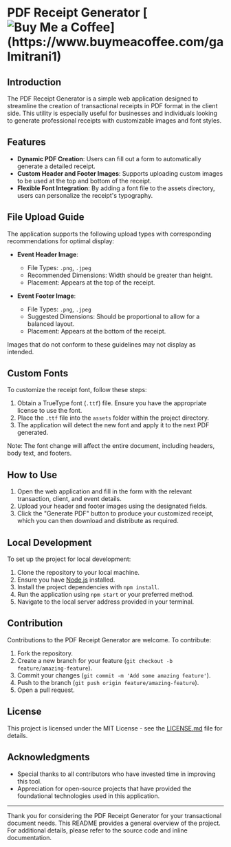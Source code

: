 # PDF Receipt Generator [![Buy Me a Coffee]([https://img.shields.io/badge/Buy%20Me%20A%20Coffee-donate-yellow.svg](https://cdn.buymeacoffee.com/buttons/v2/default-yellow.png))](https://www.buymeacoffee.com/galmitrani1)

## Introduction

The PDF Receipt Generator is a simple web application designed to streamline the creation of transactional receipts in PDF format in the client side.
This utility is especially useful for businesses and individuals looking to generate professional receipts with customizable images and font styles.

## Features

- **Dynamic PDF Creation**: Users can fill out a form to automatically generate a detailed receipt.
- **Custom Header and Footer Images**: Supports uploading custom images to be used at the top and bottom of the receipt.
- **Flexible Font Integration**: By adding a font file to the assets directory, users can personalize the receipt's typography.

## File Upload Guide

The application supports the following upload types with corresponding recommendations for optimal display:

- **Event Header Image**:
  - File Types: `.png`, `.jpeg`
  - Recommended Dimensions: Width should be greater than height.
  - Placement: Appears at the top of the receipt.

- **Event Footer Image**:
  - File Types: `.png`, `.jpeg`
  - Suggested Dimensions: Should be proportional to allow for a balanced layout.
  - Placement: Appears at the bottom of the receipt.

Images that do not conform to these guidelines may not display as intended.

## Custom Fonts

To customize the receipt font, follow these steps:

1. Obtain a TrueType font (`.ttf`) file. Ensure you have the appropriate license to use the font.
2. Place the `.ttf` file into the `assets` folder within the project directory.
3. The application will detect the new font and apply it to the next PDF generated.

Note: The font change will affect the entire document, including headers, body text, and footers.

## How to Use

1. Open the web application and fill in the form with the relevant transaction, client, and event details.
2. Upload your header and footer images using the designated fields.
3. Click the "Generate PDF" button to produce your customized receipt, which you can then download and distribute as required.

## Local Development

To set up the project for local development:

1. Clone the repository to your local machine.
2. Ensure you have [Node.js](https://nodejs.org/) installed.
3. Install the project dependencies with `npm install`.
4. Run the application using `npm start` or your preferred method.
5. Navigate to the local server address provided in your terminal.

## Contribution

Contributions to the PDF Receipt Generator are welcome. To contribute:

1. Fork the repository.
2. Create a new branch for your feature (`git checkout -b feature/amazing-feature`).
3. Commit your changes (`git commit -m 'Add some amazing feature'`).
4. Push to the branch (`git push origin feature/amazing-feature`).
5. Open a pull request.

## License

This project is licensed under the MIT License - see the [LICENSE.md](LICENSE) file for details.

## Acknowledgments

- Special thanks to all contributors who have invested time in improving this tool.
- Appreciation for open-source projects that have provided the foundational technologies used in this application.

---

Thank you for considering the PDF Receipt Generator for your transactional document needs. This README provides a general overview of the project. For additional details, please refer to the source code and inline documentation.
